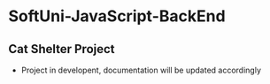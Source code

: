 # SoftUni-JavaScript-BackEnd

## Cat Shelter Project
- Project in developent, documentation will be updated accordingly
